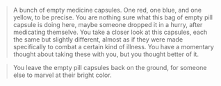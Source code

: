 >A bunch of empty medicine capsules. One red, one blue, and one yellow, to be precise.
You are nothing sure what this bag of empty pill capsule is doing here, maybe someone 
dropped it in a hurry, after medicating themselve. You take a closer look at this capsules,
each the same but slightly different, almost as if they were made specifically to combat 
a certain kind of illness. You have a momentary thought about taking these with you, but
you thought better of it.

>You leave the empty pill capsules back on the ground, for someone else to marvel at their
bright color.
